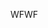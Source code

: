 <span data-ttu-id="75489-101">WF</span><span class="sxs-lookup"><span data-stu-id="75489-101">WF</span></span>